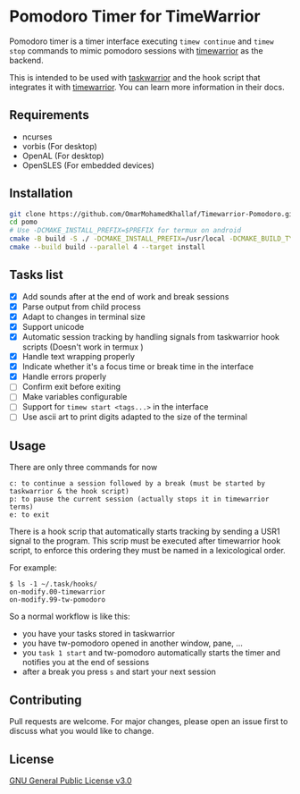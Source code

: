 # Pomodoro Timer for TimeWarrior


Pomodoro timer is a timer interface executing `timew continue` and `timew stop`
commands to mimic pomodoro sessions with
[timewarrior](https://github.com/GothenburgBitFactory/timewarrior) as the backend.

This is intended to be used with
[taskwarrior](https://github.com/GothenburgBitFactory/taskwarrior) and the hook
script that integrates it with
[timewarrior](https://github.com/GothenburgBitFactory/timewarrior). You can learn
more information in their docs.

## Requirements

- ncurses
- vorbis (For desktop)
- OpenAL (For desktop)
- OpenSLES (For embedded devices)

## Installation

```bash
git clone https://github.com/OmarMohamedKhallaf/Timewarrior-Pomodoro.git pomo
cd pomo
# Use -DCMAKE_INSTALL_PREFIX=$PREFIX for termux on android
cmake -B build -S ./ -DCMAKE_INSTALL_PREFIX=/usr/local -DCMAKE_BUILD_TYPE=Release
cmake --build build --parallel 4 --target install
```

## Tasks list

- [x] Add sounds after at the end of work and break sessions
- [x] Parse output from child process
- [x] Adapt to changes in terminal size
- [x] Support unicode
- [x] Automatic session tracking by handling signals from taskwarrior hook scripts (Doesn't work in termux )
- [x] Handle text wrapping properly
- [x] Indicate whether it's a focus time or break time in the interface
- [x] Handle errors properly
- [ ] Confirm exit before exiting
- [ ] Make variables configurable
- [ ] Support for `timew start <tags...>` in the interface
- [ ] Use ascii art to print digits adapted to the size of the terminal

## Usage

There are only three commands for now

```text
c: to continue a session followed by a break (must be started by taskwarrior & the hook script)
p: to pause the current session (actually stops it in timewarrior terms)
e: to exit
```

There is a hook scrip that automatically starts tracking by sending a USR1 signal to the program.
This scrip must be executed after timewarrior hook script, to enforce this ordering they must be named in a
lexicological order.

For example:

```text
$ ls -1 ~/.task/hooks/
on-modify.00-timewarrior
on-modify.99-tw-pomodoro
```

So a normal workflow is like this:

- you have your tasks stored in taskwarrior
- you have tw-pomodoro opened in another window, pane, ...
- you `task 1 start` and tw-pomodoro automatically starts the timer and notifies you at the end of sessions
- after a break you press `s` and start your next session

## Contributing

Pull requests are welcome. For major changes, please open an issue first to discuss what you would like to change.

## License

[GNU General Public License v3.0](https://choosealicense.com/licenses/gpl-3.0/)
